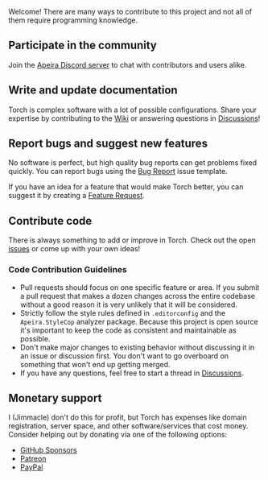 Welcome! There are many ways to contribute to this project and not all of them require programming knowledge.

## Participate in the community
Join the [Apeira Discord server](http://discord.apeira.net) to chat with contributors and users alike.

## Write and update documentation
Torch is complex software with a lot of possible configurations. Share your expertise by contributing to the [Wiki](https://github.com/apeira/Torch/wiki)
or answering questions in [Discussions](https://github.com/apeira/Torch/discussions)!

## Report bugs and suggest new features
No software is perfect, but high quality bug reports can get problems fixed quickly. You can report bugs using
the [Bug Report](https://github.com/apeira/Torch/issues/new?assignees=&labels=bug&template=bug_report.md) issue template.

If you have an idea for a feature that would make Torch better, you can suggest it by creating a [Feature Request](https://github.com/apeira/Torch/issues/new?assignees=&labels=suggestion&template=feature_request.md).

## Contribute code
There is always something to add or improve in Torch. Check out the open [issues](https://github.com/apeira/Torch/discussions) or come up with
your own ideas!

### Code Contribution Guidelines
* Pull requests should focus on one specific feature or area. If you submit a pull request that makes a dozen 
  changes across the entire codebase without a good reason it is very unlikely that it will be considered.
* Strictly follow the style rules defined in `.editorconfig` and the `Apeira.StyleCop` analyzer package. Because
  this project is open source it's important to keep the code as consistent and maintainable as possible.
* Don't make major changes to existing behavior without discussing it in an issue or discussion first. You don't
  want to go overboard on something that won't end up getting merged.
* If you have any questions, feel free to start a thread in [Discussions](https://github.com/apeira/Torch/discussions).

## Monetary support
I (Jimmacle) don't do this for profit, but Torch has expenses like domain registration, server space, and other software/services that cost money. Consider 
helping out by donating via one of the following options:
* [GitHub Sponsors](https://github.com/sponsors/Jimmacle)
* [Patreon](https://patreon.com/torchapi)
* [PayPal](https://paypal.me/jimmacle)
